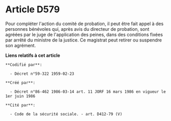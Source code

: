 # Article D579

Pour compléter l'action du comité de probation, il peut être fait appel à des personnes bénévoles qui, après avis du
directeur de probation, sont agréées par le juge de l'application des peines, dans des conditions fixées par arrêté du
ministre de la justice. Ce magistrat peut retirer ou suspendre son agrément.

**Liens relatifs à cet article**

	**Codifié par**:

	  - Décret n°59-322 1959-02-23

	**Créé par**:

	  - Décret n°86-462 1986-03-14 art. 11 JORF 16 mars 1986 en vigueur le 1er juin 1986

	**Cité par**:

	  - Code de la sécurité sociale. - art. D412-79 (V)
